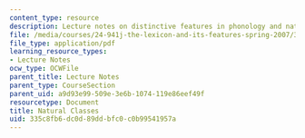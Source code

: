 ```yaml
---
content_type: resource
description: Lecture notes on distinctive features in phonology and natural classes.
file: /media/courses/24-941j-the-lexicon-and-its-features-spring-2007/335c8fb6dc0d89ddbfc0c0b99541957a_lec4ds_natural.pdf
file_type: application/pdf
learning_resource_types:
- Lecture Notes
ocw_type: OCWFile
parent_title: Lecture Notes
parent_type: CourseSection
parent_uid: a9d93e99-509e-3e6b-1074-119e86eef49f
resourcetype: Document
title: Natural Classes
uid: 335c8fb6-dc0d-89dd-bfc0-c0b99541957a
---
```

